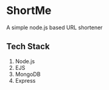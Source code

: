 # ShortMe
A simple node.js based URL shortener

## Tech Stack
1. Node.js
2. EJS
3. MongoDB
4. Express
